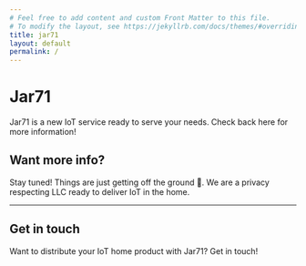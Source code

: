 ```yaml
---
# Feel free to add content and custom Front Matter to this file.
# To modify the layout, see https://jekyllrb.com/docs/themes/#overriding-theme-defaults
title: jar71
layout: default
permalink: /
---
```


# Jar71

[logo]: https://raw.githubusercontent.com/anthr76/jar71-web/master/images/transparent_background.png "Jar 71 Logo"

Jar71 is a new IoT service ready to serve your needs. Check back here for more information!

## Want more info?

Stay tuned! Things are just getting off the ground 🚀. We are a privacy respecting LLC ready to deliver IoT in the home.

***

## Get in touch

Want to distribute your IoT home product with Jar71? Get in touch!
